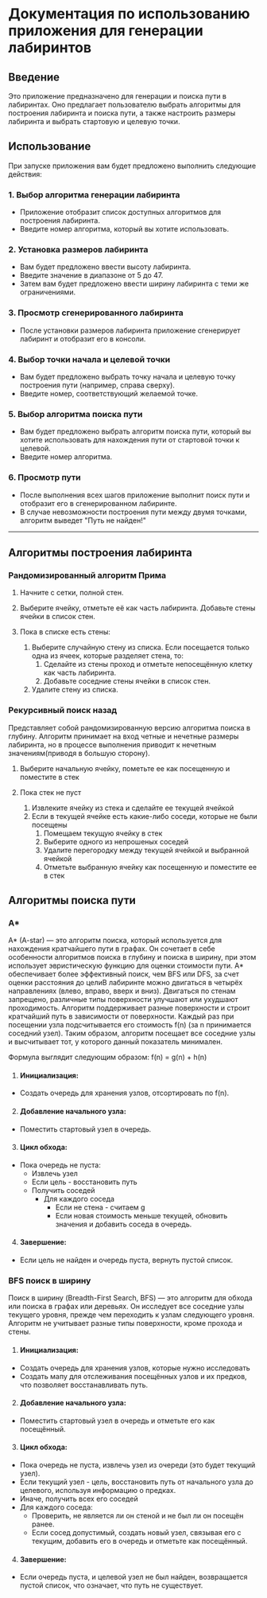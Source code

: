# Документация по использованию приложения для генерации лабиринтов
## Введение
Это приложение предназначено для генерации и поиска пути в лабиринтах. Оно предлагает пользователю выбрать алгоритмы для построения лабиринта и поиска пути, а также настроить размеры лабиринта и выбрать стартовую и целевую точки.
## Использование
При запуске приложения вам будет предложено выполнить следующие действия:

### 1. Выбор алгоритма генерации лабиринта
* Приложение отобразит список доступных алгоритмов для построения лабиринта.
* Введите номер алгоритма, который вы хотите использовать.

### 2. Установка размеров лабиринта
* Вам будет предложено ввести высоту лабиринта.
* Введите значение в диапазоне от 5 до 47.
* Затем вам будет предложено ввести ширину лабиринта с теми же ограничениями.

### 3. Просмотр сгенерированного лабиринта
* После установки размеров лабиринта приложение сгенерирует лабиринт и отобразит его в консоли.

### 4. Выбор точки начала и целевой точки
* Вам будет предложено выбрать точку начала и целевую точку построения пути (например, справа сверху).
* Введите номер, соответствующий желаемой точке.

### 5. Выбор алгоритма поиска пути
* Вам будет предложено выбрать алгоритм поиска пути, который вы хотите использовать для нахождения пути от стартовой точки к целевой.
* Введите номер алгоритма.

### 6. Просмотр пути
* После выполнения всех шагов приложение выполнит поиск пути и отобразит его в сгенерированном лабиринте.
* В случае невозможности построения пути между двумя точками, алгоритм выведет "Путь не найден!"


________________________________________________________________________________________________________________________


## Алгоритмы построения лабиринта

### Рандомизированный алгоритм Прима
1. Начните с сетки, полной стен.
2. Выберите ячейку, отметьте её как часть лабиринта. Добавьте стены ячейки в список стен.
3. Пока в списке есть стены:

    1. Выберите случайную стену из списка. Если посещается только одна из ячеек, которые разделяет стена, то:
       1. Сделайте из стены проход и отметьте непосещённую клетку как часть лабиринта.
       2. Добавьте соседние стены ячейки в список стен.
    2. Удалите стену из списка.
   

### Рекурсивный поиск назад
Представляет собой рандомизированную версию алгоритма поиска в глубину. Алгоритм принимает на вход четные и нечетные размеры лабиринта, но в процессе выполнения приводит к нечетным значениям(приводя в большую сторону).

1. Выберите начальную ячейку, пометьте ее как посещенную и поместите в стек
2. Пока стек не пуст

    1. Извлеките ячейку из стека и сделайте ее текущей ячейкой
    2. Если в текущей ячейке есть какие-либо соседи, которые не были посещены
       1. Помещаем текущую ячейку в стек
       2. Выберите одного из непрошеных соседей
       3. Удалите перегородку между текущей ячейкой и выбранной ячейкой
       4. Отметьте выбранную ячейку как посещенную и поместите ее в стек
    

## Алгоритмы поиска пути
### А*
A* (A-star) — это алгоритм поиска, который используется для нахождения кратчайшего пути в графах. Он сочетает в себе особенности алгоритмов поиска в глубину и поиска в ширину, при этом использует эвристическую функцию для оценки стоимости пути. A* обеспечивает более эффективный поиск, чем BFS или DFS, за счет оценки расстояния до целиВ лабиринте можно двигаться в четырёх направлениях (влево, вправо, вверх и вниз). Двигаться по стенам запрещено, различные типы поверхности улучшают или ухудшают проходимость.
Алгоритм поддерживает разные поверхности и строит кратчайший путь в зависимости от поверхности.
Каждый раз при посещении узла подсчитывается его стоимость f(n) (за n принимается соседний узел). Таким образом, алгоритм посещает все соседние узлы и высчитывает тот, у которого данный показатель минимален.

Формула выглядит следующим образом:
f(n) = g(n) + h(n)

1. #### Инициализация:
* Создать очередь для хранения узлов, отсортировать по f(n).
2. #### Добавление начального узла:
* Поместить стартовый узел в очередь.
3. #### Цикл обхода:
* Пока очередь не пуста:
  * Извлечь узел
  * Если цель - восстановить путь
  * Получить соседей
    * Для каждого соседа
      * Если не стена - считаем g
      * Если новая стоимость меньше текущей, обновить значения и добавить соседа в очередь.
4. #### Завершение:
* Если цель не найден и очередь пуста, вернуть пустой список.


### BFS поиск в ширину

Поиск в ширину (Breadth-First Search, BFS) — это алгоритм для обхода или поиска в графах или деревьях. Он исследует все соседние узлы текущего уровня, прежде чем переходить к узлам следующего уровня. 
Алгоритм не учитывает разные типы поверхности, кроме прохода и стены.

1. #### Инициализация:
* Создать очередь для хранения узлов, которые нужно исследовать
* Создать мапу для отслеживания посещённых узлов и их предков, что позволяет восстанавливать путь.
2. #### Добавление начального узла:
* Поместить стартовый узел в очередь и отметьте его как посещённый.
3. #### Цикл обхода:
* Пока очередь не пуста, извлечь узел из очереди (это будет текущий узел).
* Если текущий узел - цель, восстановить путь от начального узла до целевого, используя информацию о предках.
* Иначе, получить всех его соседей
* Для каждого соседа:
    * Проверить, не является ли он стеной и не был ли он посещён ранее.
    * Если сосед допустимый, создать новый узел, связывая его с текущим, добавить его в очередь и отметьте как посещённый.
4. #### Завершение:
* Если очередь пуста, и целевой узел не был найден, возвращается пустой список, что означает, что путь не существует.
